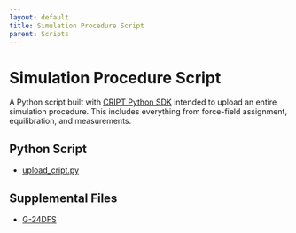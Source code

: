 ```yaml
---
layout: default
title: Simulation Procedure Script
parent: Scripts
---
```


# Simulation Procedure Script

A Python script built with [CRIPT Python SDK](https://pypi.org/project/cript/) intended to upload an entire simulation procedure. This includes everything from force-field assignment, equilibration, and measurements.

## Python Script
* [upload_cript.py](./python_sdk_scripts/simulation_procedure/upload_cript.py)

## Supplemental Files
* [G-24DFS](https://github.com/C-Accel-CRIPT/criptscripts/tree/master/scripts/python_sdk_scripts/simulation_procedure/G-24DFS)
